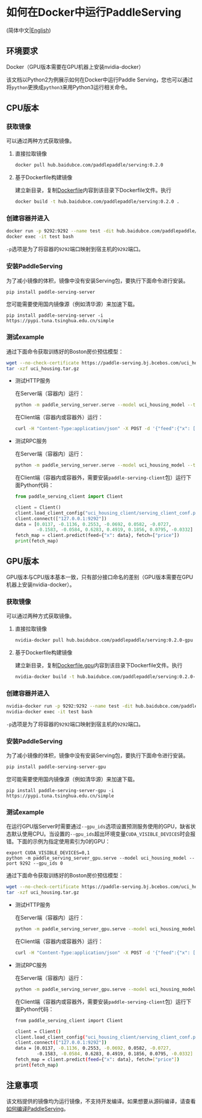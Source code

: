 # 如何在Docker中运行PaddleServing

(简体中文|[English](RUN_IN_DOCKER.md))

## 环境要求

Docker（GPU版本需要在GPU机器上安装nvidia-docker）

该文档以Python2为例展示如何在Docker中运行Paddle Serving，您也可以通过将`python`更换成`python3`来用Python3运行相关命令。

## CPU版本

### 获取镜像

可以通过两种方式获取镜像。

1. 直接拉取镜像

   ```bash
   docker pull hub.baidubce.com/paddlepaddle/serving:0.2.0
   ```

2. 基于Dockerfile构建镜像

   建立新目录，复制[Dockerfile](../tools/Dockerfile)内容到该目录下Dockerfile文件。执行

   ```bash
   docker build -t hub.baidubce.com/paddlepaddle/serving:0.2.0 .
   ```

### 创建容器并进入

```bash
docker run -p 9292:9292 --name test -dit hub.baidubce.com/paddlepaddle/serving:0.2.0
docker exec -it test bash
```

`-p`选项是为了将容器的`9292`端口映射到宿主机的`9292`端口。

### 安装PaddleServing

为了减小镜像的体积，镜像中没有安装Serving包，要执行下面命令进行安装。

```bash
pip install paddle-serving-server
```

您可能需要使用国内镜像源（例如清华源）来加速下载。

```shell
pip install paddle-serving-server -i https://pypi.tuna.tsinghua.edu.cn/simple
```

### 测试example

通过下面命令获取训练好的Boston房价预估模型：

```bash
wget --no-check-certificate https://paddle-serving.bj.bcebos.com/uci_housing.tar.gz
tar -xzf uci_housing.tar.gz
```

- 测试HTTP服务

  在Server端（容器内）运行：

  ```bash
  python -m paddle_serving_server.serve --model uci_housing_model --thread 10 --port 9292 --name uci >std.log 2>err.log &
  ```

  在Client端（容器内或容器外）运行：

  ```bash
  curl -H "Content-Type:application/json" -X POST -d '{"feed":{"x": [0.0137, -0.1136, 0.2553, -0.0692, 0.0582, -0.0727, -0.1583, -0.0584, 0.6283, 0.4919, 0.1856, 0.0795, -0.0332]}, "fetch":["price"]}' http://127.0.0.1:9292/uci/prediction
  ```

- 测试RPC服务

  在Server端（容器内）运行：

  ```bash
  python -m paddle_serving_server.serve --model uci_housing_model --thread 10 --port 9292 >std.log 2>err.log &
  ```

  在Client端（容器内或容器外，需要安装`paddle-serving-client`包）运行下面Python代码：

  ```python
  from paddle_serving_client import Client
  
  client = Client()
  client.load_client_config("uci_housing_client/serving_client_conf.prototxt")
  client.connect(["127.0.0.1:9292"])
  data = [0.0137, -0.1136, 0.2553, -0.0692, 0.0582, -0.0727,
          -0.1583, -0.0584, 0.6283, 0.4919, 0.1856, 0.0795, -0.0332]
  fetch_map = client.predict(feed={"x": data}, fetch=["price"])
  print(fetch_map)
  ```

## GPU版本

GPU版本与CPU版本基本一致，只有部分接口命名的差别（GPU版本需要在GPU机器上安装nvidia-docker）。

### 获取镜像

可以通过两种方式获取镜像。

1. 直接拉取镜像

   ```bash
   nvidia-docker pull hub.baidubce.com/paddlepaddle/serving:0.2.0-gpu
   ```

2. 基于Dockerfile构建镜像

   建立新目录，复制[Dockerfile.gpu](../tools/Dockerfile.gpu)内容到该目录下Dockerfile文件。执行

   ```bash
   nvidia-docker build -t hub.baidubce.com/paddlepaddle/serving:0.2.0-gpu .
   ```

### 创建容器并进入

```bash
nvidia-docker run -p 9292:9292 --name test -dit hub.baidubce.com/paddlepaddle/serving:0.2.0-gpu
nvidia-docker exec -it test bash
```

`-p`选项是为了将容器的`9292`端口映射到宿主机的`9292`端口。

### 安装PaddleServing

为了减小镜像的体积，镜像中没有安装Serving包，要执行下面命令进行安装。

```bash
pip install paddle-serving-server-gpu
```

您可能需要使用国内镜像源（例如清华源）来加速下载。

```shell
pip install paddle-serving-server-gpu -i https://pypi.tuna.tsinghua.edu.cn/simple
```

### 测试example

在运行GPU版Server时需要通过`--gpu_ids`选项设置预测服务使用的GPU，缺省状态默认使用CPU。当设置的`--gpu_ids`超出环境变量`CUDA_VISIBLE_DEVICES`时会报错。下面的示例为指定使用索引为0的GPU：
```shell
export CUDA_VISIBLE_DEVICES=0,1
python -m paddle_serving_server_gpu.serve --model uci_housing_model --port 9292 --gpu_ids 0
```


通过下面命令获取训练好的Boston房价预估模型：

```bash
wget --no-check-certificate https://paddle-serving.bj.bcebos.com/uci_housing.tar.gz
tar -xzf uci_housing.tar.gz
```

- 测试HTTP服务

  在Server端（容器内）运行：

  ```bash
  python -m paddle_serving_server_gpu.serve --model uci_housing_model --thread 10 --port 9292 --name uci --gpu_ids 0
  ```

  在Client端（容器内或容器外）运行：

  ```bash
  curl -H "Content-Type:application/json" -X POST -d '{"feed":{"x": [0.0137, -0.1136, 0.2553, -0.0692, 0.0582, -0.0727, -0.1583, -0.0584, 0.6283, 0.4919, 0.1856, 0.0795, -0.0332]}, "fetch":["price"]}' http://127.0.0.1:9292/uci/prediction
  ```

- 测试RPC服务

  在Server端（容器内）运行：

  ```bash
  python -m paddle_serving_server_gpu.serve --model uci_housing_model --thread 10 --port 9292 --gpu_ids 0
  ```

  在Client端（容器内或容器外，需要安装`paddle-serving-client`包）运行下面Python代码：

  ```bash
  from paddle_serving_client import Client
  
  client = Client()
  client.load_client_config("uci_housing_client/serving_client_conf.prototxt")
  client.connect(["127.0.0.1:9292"])
  data = [0.0137, -0.1136, 0.2553, -0.0692, 0.0582, -0.0727,
          -0.1583, -0.0584, 0.6283, 0.4919, 0.1856, 0.0795, -0.0332]
  fetch_map = client.predict(feed={"x": data}, fetch=["price"])
  print(fetch_map)
  ```

## 注意事项

该文档提供的镜像均为运行镜像，不支持开发编译。如果想要从源码编译，请查看[如何编译PaddleServing](COMPILE.md)。
